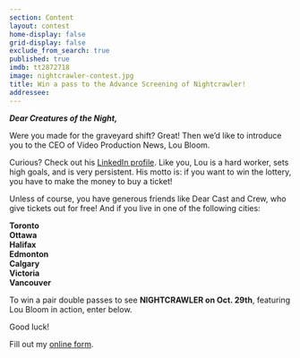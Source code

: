 ```yaml
---
section: Content
layout: contest
home-display: false
grid-display: false
exclude_from_search: true
published: true
imdb: tt2872718
image: nightcrawler-contest.jpg
title: Win a pass to the Advance Screening of Nightcrawler!
addressee: 
---
```

***Dear Creatures of the Night,***

Were you made for the graveyard shift? Great! Then we’d like to introduce you to the CEO of Video Production News, Lou Bloom.

Curious? Check out his [LinkedIn profile](http://linkd.in/1o1EL09). Like you, Lou is a hard worker, sets high goals, and is very persistent.  His motto is: if you want to win the lottery, you have to make the money to buy a ticket!

Unless of course, you have generous friends like Dear Cast and Crew, who give tickets out for free! And if you live in one of the following cities:

**Toronto**  
**Ottawa**  
**Halifax**  
**Edmonton**  
**Calgary**  
**Victoria**  
**Vancouver**

To win a pair double passes to see **NIGHTCRAWLER on Oct. 29th**, featuring Lou Bloom in action, enter below.

Good luck!

<div id="wufoo-s16tg7hx1k1ukbh">
Fill out my <a href="https://dearcastandcrew.wufoo.com/forms/s16tg7hx1k1ukbh">online form</a>.
</div>
<script type="text/javascript">var s16tg7hx1k1ukbh;(function(d, t) {
var s = d.createElement(t), options = {
'userName':'dearcastandcrew',
'formHash':'s16tg7hx1k1ukbh',
'autoResize':true,
'height':'485',
'async':true,
'host':'wufoo.com',
'header':'hide',
'ssl':true};
s.src = ('https:' == d.location.protocol ? 'https://' : 'http://') + 'www.wufoo.com/scripts/embed/form.js';
s.onload = s.onreadystatechange = function() {
var rs = this.readyState; if (rs) if (rs != 'complete') if (rs != 'loaded') return;
try { s16tg7hx1k1ukbh = new WufooForm();s16tg7hx1k1ukbh.initialize(options);s16tg7hx1k1ukbh.display(); } catch (e) {}};
var scr = d.getElementsByTagName(t)[0], par = scr.parentNode; par.insertBefore(s, scr);
})(document, 'script');</script>